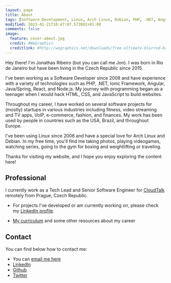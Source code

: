 ```yaml
---
layout: page
title: About
tags: [Software Development, Linux, Arch Linux, Debian, PHP, .NET, Angular, Typescript, Java, Spring, React, Node.js, JavaScript]
modified: 2023-01-21T18:47:07.573882+01:00
comments: false
image:
  feature: cover-about.jpg
  credit: #WeGraphics
  creditlink: #http://wegraphics.net/downloads/free-ultimate-blurred-background-pack/
---
```

 
Hey there! I'm Jonathas Ribeiro (but you can call me Jon). I was born in Rio de Janeiro but have been living in the Czech Republic since 2015.

I've been working as a Software Developer since 2008 and have experience with a variety of technologies such as PHP, .NET, Ionic Framework, Angular, Java/Spring, React, and Node.js. My journey with programming began as a teenager when I would hack HTML, CSS, and JavaScript to build websites.

Throughout my career, I have worked on several software projects for (mostly) startups in various industries including fitness, video streaming and TV apps, VoIP, e-commerce, fashion, and finances. My work has been used by people in countries such as the USA, Brazil, and throughout Europe.

I've been using Linux since 2006 and have a special love for Arch Linux and Debian. In my free time, you'll find me taking photos, playing videogames, watching series, going to the gym for boxing and weightlifting or traveling.

Thanks for visiting my website, and I hope you enjoy exploring the content here!

## Professional

I currently work as a Tech Lead and Senior Software Engineer for [CloudTalk](https://www.cloudtalk.io/) remotely from Prague, Czech Republic.

* For projects I've developed or am currently working on, please check my [LinkedIn profile](https://www.linkedin.com/in/jonathasribeiro/).

* [My curriculum](https://jonathas.com/curriculum-vitae) and some other resources about my career

## Contact

You can find below how to contact me:

* You can [email me here](mailto:contact@jonathas.com)
* [LinkedIn](https://linkedin.com/in/jonathasribeiro)
* [Github](https://github.com/jonathas)
* [Twitter](https://twitter.com/jonathasrr)

